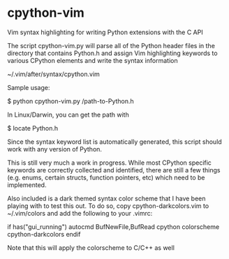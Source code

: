 # cpython-vim
Vim syntax highlighting for writing Python extensions with the C API

The script cpython-vim.py will parse all of the Python header files
in the directory that contains Python.h and assign Vim highlighting 
keywords to various CPython elements and write the syntax information

~/.vim/after/syntax/cpython.vim 

Sample usage:

$ python cpython-vim.py /path-to-Python.h

In Linux/Darwin, you can get the path with 

$ locate Python.h

Since the syntax keyword list is automatically generated, this script
should work with any version of Python. 

This is still very much a work in progress. While most CPython specific
keywords are correctly collected and identified, there are still a 
few things (e.g. enums, certain structs, function pointers, etc)
which need to be implemented. 

Also included is a dark themed syntax color scheme that I have been 
playing with to test this out. To do so, copy cpython-darkcolors.vim to
~/.vim/colors and add the following to your .vimrc:

if has("gui\_running")
  autocmd BufNewFile,BufRead cpython colorscheme cpython-darkcolors
endif

Note that this will apply the colorscheme to C/C++ as well 



